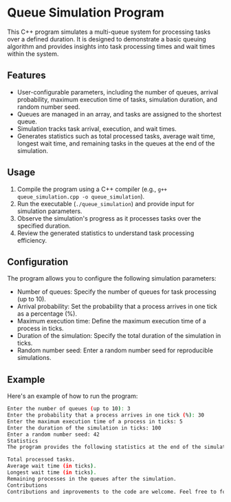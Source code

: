 # Queue Simulation Program

This C++ program simulates a multi-queue system for processing tasks over a defined duration. It is designed to demonstrate a basic queuing algorithm and provides insights into task processing times and wait times within the system.

## Features

- User-configurable parameters, including the number of queues, arrival probability, maximum execution time of tasks, simulation duration, and random number seed.
- Queues are managed in an array, and tasks are assigned to the shortest queue.
- Simulation tracks task arrival, execution, and wait times.
- Generates statistics such as total processed tasks, average wait time, longest wait time, and remaining tasks in the queues at the end of the simulation.

## Usage

1. Compile the program using a C++ compiler (e.g., `g++ queue_simulation.cpp -o queue_simulation`).
2. Run the executable (`./queue_simulation`) and provide input for simulation parameters.
3. Observe the simulation's progress as it processes tasks over the specified duration.
4. Review the generated statistics to understand task processing efficiency.

## Configuration

The program allows you to configure the following simulation parameters:

- Number of queues: Specify the number of queues for task processing (up to 10).
- Arrival probability: Set the probability that a process arrives in one tick as a percentage (%).
- Maximum execution time: Define the maximum execution time of a process in ticks.
- Duration of the simulation: Specify the total duration of the simulation in ticks.
- Random number seed: Enter a random number seed for reproducible simulations.

## Example

Here's an example of how to run the program:

```bash
Enter the number of queues (up to 10): 3
Enter the probability that a process arrives in one tick (%): 30
Enter the maximum execution time of a process in ticks: 5
Enter the duration of the simulation in ticks: 100
Enter a random number seed: 42
Statistics
The program provides the following statistics at the end of the simulation:

Total processed tasks.
Average wait time (in ticks).
Longest wait time (in ticks).
Remaining processes in the queues after the simulation.
Contributions
Contributions and improvements to the code are welcome. Feel free to fork the repository, make changes, and submit pull requests.
